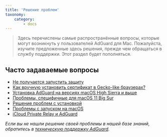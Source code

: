 ```yaml
---
title: 'Решение проблем'
taxonomy:
    category:
        - docs
---
```


>Здесь перечислены самые распространённые вопросы, которые могут возникнуть у пользователей AdGuard для Mac. Пожалуйста, изучите предложенные здесь решения, прежде чем обращаться в службу поддержки. 
>Этот раздел будет пополняться.

 ## Часто задаваемые вопросы
 * [Не получается запустить защиту](https://kb.adguard.com/ru/macos/solving-problems/protection-cannot-be-enabled)
 * [Как вручную установить сертификат в Gecko-like браузерах?](https://kb.adguard.com/ru/macos/solving-problems/install-cert)
 * [Установка AdGuard на версиях macOS High Sierra и выше](https://kb.adguard.com/ru/macos/solving-problems/high-sierra-compatibility)
 * [Проблемы, специфичные для macOS 11 Big Sur](https://kb.adguard.com/ru/macos/solving-problems/big-sur-issues)
 * [Решение проблем с установкой](https://kb.adguard.com/ru/macos/solving-problems/installation-issues)
 * [Проблемы с запуском на macOS](https://kb.adguard.com/ru/macos/solving-problems/launch-issues)
 * [iCloud Private Relay и AdGuard](https://kb.adguard.com/ru/macos/solving-problems/icloud-private-relay)

 

*Если вы не нашли решение своей проблемы в нашей базе знаний, обратитесь в [техническую поддержку AdGuard](https://kb.adguard.com/ru/technical-support).*

